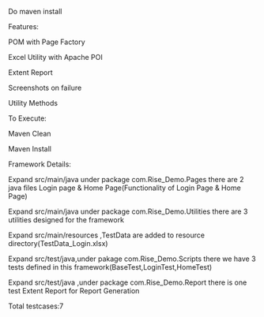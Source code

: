 Do maven install


Features:


POM with Page Factory

Excel Utility with Apache POI


Extent Report


Screenshots on failure


Utility Methods


To Execute:


Maven Clean


Maven Install


Framework Details:


Expand src/main/java under package com.Rise_Demo.Pages there are 2 java files Login page & Home Page(Functionality of Login Page & Home Page)


Expand src/main/java under package com.Rise_Demo.Utilities there are 3 utilities designed for the framework


Expand src/main/resources ,TestData are added to resource directory(TestData_Login.xlsx)


Expand src/test/java,under pakage com.Rise_Demo.Scripts there we have 3 tests defined in this framework(BaseTest,LoginTest,HomeTest)



Expand src/test/java ,under package com.Rise_Demo.Report there is one test Extent Report for Report Generation


Total testcases:7

